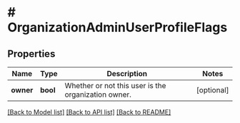 # # OrganizationAdminUserProfileFlags

## Properties

Name | Type | Description | Notes
------------ | ------------- | ------------- | -------------
**owner** | **bool** | Whether or not this user is the organization owner. | [optional]

[[Back to Model list]](../../README.md#models) [[Back to API list]](../../README.md#endpoints) [[Back to README]](../../README.md)
